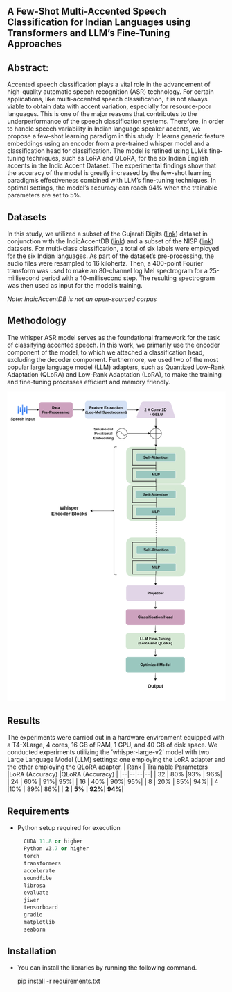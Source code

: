## A Few-Shot Multi-Accented Speech Classification for Indian Languages using Transformers and LLM’s Fine-Tuning Approaches


## Abstract: 
Accented speech classification plays a vital role in the advancement of high-quality automatic speech recognition (ASR) technology. For certain applications, like multi-accented speech classification, it is not always viable to obtain data with accent variation, especially for resource-poor languages. This is one of the major reasons that contributes to the underperformance of the speech classification systems. Therefore, in order to handle speech variability in Indian language speaker accents, we propose a few-shot learning paradigm in this study. It learns generic feature embeddings using an encoder from a pre-trained whisper model and a classification head for classification. The model is refined using LLM’s fine-tuning techniques, such as LoRA and QLoRA, for the six Indian English accents in the Indic Accent Dataset. The experimental findings show that the accuracy of the model is greatly increased by the few-shot learning paradigm’s effectiveness combined with LLM’s fine-tuning techniques. In optimal settings, the model’s accuracy can reach 94% when the trainable parameters are set to 5%.

## Datasets

In this study, we utilized a subset of the Gujarati Digits ([link](https://github.com/Nikunj1729/free-spoken-gujarati-digit-dataset))  dataset in conjunction with the IndicAccentDB ([link](https://ieeexplore.ieee.org/document/9844177)) and a subset of the NISP ([link](https://github.com/iiscleap/NISP-Dataset)) datasets. For multi-class classification, a total of six labels were employed for the six Indian languages. As part of the dataset’s pre-processing, the audio files were resampled to 16 kilohertz. Then, a 400-point Fourier transform was used to make an 80-channel log Mel spectrogram for a 25-millisecond period with a 10-millisecond step. The resulting spectrogram was then used as input for the model’s training.

*Note: IndicAccentDB is not an open-sourced corpus*

## Methodology

The whisper ASR model serves as the foundational framework for the task of classifying accented speech. In this work, we primarily use the encoder component of the model, to which we attached a classification head, excluding the decoder component. Furthermore, we used two of the most popular large language model (LLM) adapters, such as Quantized Low-Rank Adaptation (QLoRA) and Low-Rank Adaptation (LoRA), to make the training and fine-tuning processes efficient and memory friendly.

![Whisper Architecture](architecture_final.png)

## Results

The experiments were carried out in a hardware environment equipped with a T4-XLarge, 4 cores, 16 GB of RAM, 1 GPU, and 40 GB of disk space. We conducted experiments utilizing the ’whisper-large-v2’ model with two Large Language Model (LLM) settings: one employing the LoRA adapter and the other employing the QLoRA adapter.
| Rank | Trainable Parameters |LoRA (Accuracy) |QLoRA (Accuracy) |
|--|--|--|--|
| 32 | 80% |93% | 96%|
| 24 | 60% | 91%| 95%|
| 16 | 40% | 90%| 95%|
| 8 | 20% | 85%| 94%|
| 4 |10%  | 89%| 86%|
| **2** | **5%** | **92%**| **94%**|


## Requirements
* Python setup required for execution
  ```python 
	CUDA 11.8 or higher
	Python v3.7 or higher
	torch
	transformers
	accelerate 
	soundfile 
	librosa 
	evaluate
	jiwer 
	tensorboard 
	gradio
	matplotlib 
	seaborn


## Installation
* You can install the libraries by running the following command.

  pip install -r requirements.txt


